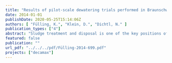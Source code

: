 ```yaml
---
title: "Results of pilot-scale dewatering trials performed in Braunschweig Assessment of various operational factors on centrifugation performances (Project Decamax, Work Package 2)"
date: 2014-01-01
publishDate: 2020-05-25T15:14:06Z
authors: [ "Fülling, K.", "Klein, D.", "Dichtl, N." ]
publication_types: ["4"]
abstract: "Sludge treatment and disposal is one of the key positions of operating costs in large wastewater treatment plants (WWTPs). On large WWTPs, dewatering of digested sludge is mainly performed with centrifuges. The performance of the centrifuge and thus, the (cost-)efficiency of the whole sludge dewatering process, strongly depends on the operating parameters of the centrifuge and the properties/preparation and dosage of the polymer used as flocculation aid. The research project “Decamax” therefore mainly focuses on these aspects and their impact on the dewatering result, i.e. mainly the dry solid content of the sludge cake and the quality of the sludge liquor. Moreover, the impact of sludge pre-heating on sludge dewatering is assessed, because it is known that the dewatering temperature has a high influence on the process as well. Besides a technical study (Work Package 3) and full-scale trials at a WWTP in Berlin (WP 1), the project included trials with a 0.4 m³/h pilot-scale centrifugation unit in Braunschweig (Work Package 2). The results of this work package (performed by the Institute of Sanitary and Environmental Engineering, Technische Universität Braunschweig (ISWW)) are summarised in this report. Besides the ISWW, the pilot-scale trials were supported and evaluated by the Stadtentwässerung Braunschweig (SE|BS), the KompetenzZentrum Wasser Berlin (KWB) – also responsible for the overall project management and control – and Kläranlagenberatung Kopp (KBK). Moreover, the Decamax project team and technical committee include the Berliner Wasserbetriebe (BWB) and Veolia Wasser. The project is financially supported by Veolia Water and BWB."
featured: false
publication: ""
url_pdf: "../../../pdf/Fülling-2014-699.pdf"
projects: ["decamax"]
---
```


